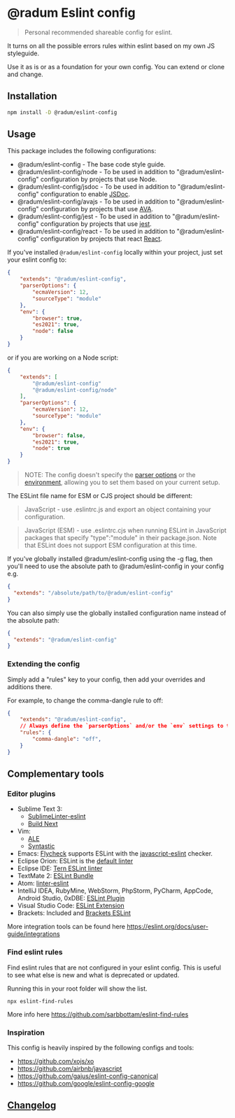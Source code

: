# @radum Eslint config

> Personal recommended shareable config for eslint.

It turns on all the possible errors rules within eslint based on my own JS styleguide.

Use it as is or as a foundation for your own config. You can extend or clone and change.

## Installation

```bash
npm install -D @radum/eslint-config
```

## Usage

This package includes the following configurations:

* @radum/eslint-config - The base code style guide.
* @radum/eslint-config/node - To be used in addition to "@radum/eslint-config" configuration by projects that use Node.
* @radum/eslint-config/jsdoc - To be used in addition to "@radum/eslint-config" configuration to enable [JSDoc](https://www.npmjs.com/package/eslint-plugin-jsdoc).
* @radum/eslint-config/avajs - To be used in addition to "@radum/eslint-config" configuration by projects that use [AVA](https://ava.li/).
* @radum/eslint-config/jest - To be used in addition to "@radum/eslint-config" configuration by projects that use [jest](https://facebook.github.io/jest/).
* @radum/eslint-config/react - To be used in addition to "@radum/eslint-config" configuration by projects that react [React](https://facebook.github.io/react/).

If you've installed `@radum/eslint-config` locally within your project, just set your eslint config to:

```json
{
	"extends": "@radum/eslint-config",
	"parserOptions": {
		"ecmaVersion": 12,
		"sourceType": "module"
	},
	"env": {
		"browser": true,
		"es2021": true,
		"node": false
	}
}
```

or if you are working on a Node script:

```json
{
	"extends": [
		"@radum/eslint-config"
		"@radum/eslint-config/node"
	],
	"parserOptions": {
		"ecmaVersion": 12,
		"sourceType": "module"
	},
	"env": {
		"browser": false,
		"es2021": true,
		"node": true
	}
}
```

> NOTE: The config doesn't specify the [parser options](https://eslint.org/docs/user-guide/configuring/language-options#specifying-parser-options) or the [environment](https://eslint.org/docs/user-guide/configuring/language-options#specifying-environments), allowing you to set them based on your current setup.

The ESLint file name for ESM or CJS project should be different:

> JavaScript - use .eslintrc.js and export an object containing your configuration.

> JavaScript (ESM) - use .eslintrc.cjs when running ESLint in JavaScript packages that specify "type":"module" in their package.json. Note that ESLint does not support ESM configuration at this time.

If you've globally installed @radum/eslint-config using the -g flag, then you'll need to use the absolute path to @radum/eslint-config in your config e.g.

```json
{
  "extends": "/absolute/path/to/@radum/eslint-config"
}
```

You can also simply use the globally installed configuration name instead of the absolute path:

```json
{
  "extends": "@radum/eslint-config"
}
```

### Extending the config

Simply add a "rules" key to your config, then add your overrides and additions there.

For example, to change the comma-dangle rule to off:

```json
{
	"extends": "@radum/eslint-config",
	// Always define the `parserOptions` and/or the `env` settings to tailor the settings for your environment.
	"rules": {
		"comma-dangle": "off",
	}
}
```

## Complementary tools

### Editor plugins

* Sublime Text 3:
    * [SublimeLinter-eslint](https://github.com/roadhump/SublimeLinter-eslint)
    * [Build Next](https://github.com/albertosantini/sublimetext-buildnext)
* Vim:
    * [ALE](https://github.com/w0rp/ale)
    * [Syntastic](https://github.com/vim-syntastic/syntastic/tree/master/syntax_checkers/javascript)
* Emacs: [Flycheck](http://www.flycheck.org/) supports ESLint with the [javascript-eslint](http://www.flycheck.org/en/latest/languages.html#javascript) checker.
* Eclipse Orion: ESLint is the [default linter](https://dev.eclipse.org/mhonarc/lists/orion-dev/msg02718.html)
* Eclipse IDE: [Tern ESLint linter](https://github.com/angelozerr/tern.java/wiki/Tern-Linter-ESLint)
* TextMate 2: [ESLint Bundle](https://github.com/natesilva/javascript-eslint.tmbundle)
* Atom: [linter-eslint](https://atom.io/packages/linter-eslint)
* IntelliJ IDEA, RubyMine, WebStorm, PhpStorm, PyCharm, AppCode, Android Studio, 0xDBE: [ESLint Plugin](https://plugins.jetbrains.com/plugin/7494-eslint)
* Visual Studio Code: [ESLint Extension](https://marketplace.visualstudio.com/items?itemName=dbaeumer.vscode-eslint)
* Brackets: Included and [Brackets ESLint](https://github.com/brackets-userland/brackets-eslint)

More integration tools can be found here https://eslint.org/docs/user-guide/integrations

### Find eslint rules

Find eslint rules that are not configured in your eslint config. This is useful to see what else is new and what is deprecated or updated.

Running this in your root folder will show the list.

```
npx eslint-find-rules
```

More info here https://github.com/sarbbottam/eslint-find-rules

### Inspiration

This config is heavily inspired by the following configs and tools:

- https://github.com/xojs/xo
- https://github.com/airbnb/javascript
- https://github.com/gajus/eslint-config-canonical
- https://github.com/google/eslint-config-google

## [Changelog](CHANGELOG.md)

